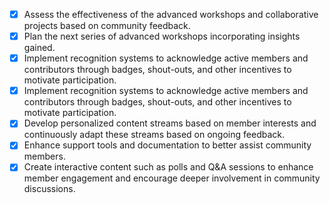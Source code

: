 - [x] Assess the effectiveness of the advanced workshops and collaborative projects based on community feedback.
- [x] Plan the next series of advanced workshops incorporating insights gained.
- [x] Implement recognition systems to acknowledge active members and contributors through badges, shout-outs, and other incentives to motivate participation.
- [x] Implement recognition systems to acknowledge active members and contributors through badges, shout-outs, and other incentives to motivate participation.
- [x] Develop personalized content streams based on member interests and continuously adapt these streams based on ongoing feedback.
- [x] Enhance support tools and documentation to better assist community members.
- [x] Create interactive content such as polls and Q&A sessions to enhance member engagement and encourage deeper involvement in community discussions.